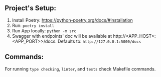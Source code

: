 ## Project's Setup:
1. Install Poetry: https://python-poetry.org/docs/#installation
2. Run: `poetry install`
3. Run App locally: `python -m src`
4. Swagger with endpoints' doc will be available at http://<APP_HOST>:<APP_PORT>>/docs. Defaults to: `http://127.0.0.1:5000/docs`


## Commands:
For running `type checking`, `linter`, and `tests` check Makefile commands.
